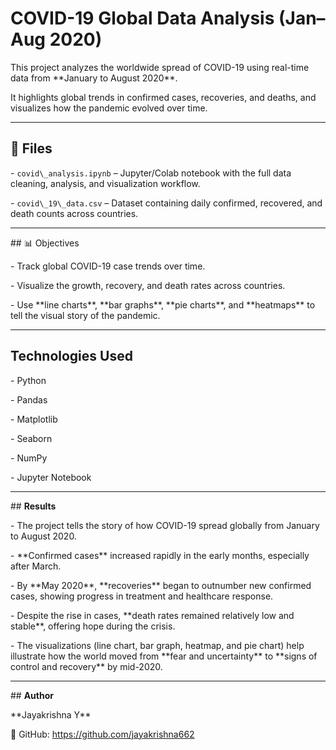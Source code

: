# COVID-19 Global Data Analysis (Jan–Aug 2020)



This project analyzes the worldwide spread of COVID-19 using real-time data from \*\*January to August 2020\*\*.  

It highlights global trends in confirmed cases, recoveries, and deaths, and visualizes how the pandemic evolved over time.



---



## 📂 Files



\- `covid\_analysis.ipynb` – Jupyter/Colab notebook with the full data cleaning, analysis, and visualization workflow.

\- `covid\_19\_data.csv` – Dataset containing daily confirmed, recovered, and death counts across countries.




---



\## 📊 Objectives



\- Track global COVID-19 case trends over time.

\- Visualize the growth, recovery, and death rates across countries.

\- Use \*\*line charts\*\*, \*\*bar graphs\*\*, \*\*pie charts\*\*, and \*\*heatmaps\*\* to tell the visual story of the pandemic.



---



## Technologies Used



\- Python  

\- Pandas  

\- Matplotlib  

\- Seaborn  

\- NumPy  

\- Jupyter Notebook



---



\## **Results**



\- The project tells the story of how COVID-19 spread globally from January to August 2020.

\- \*\*Confirmed cases\*\* increased rapidly in the early months, especially after March.

\- By \*\*May 2020\*\*, \*\*recoveries\*\* began to outnumber new confirmed cases, showing progress in treatment and healthcare response.

\- Despite the rise in cases, \*\*death rates remained relatively low and stable\*\*, offering hope during the crisis.

\- The visualizations (line chart, bar graph, heatmap, and pie chart) help illustrate how the world moved from \*\*fear and uncertainty\*\* to \*\*signs of control and recovery\*\* by mid-2020.



---



\## **Author**



\*\*Jayakrishna Y\*\*  

🔗 GitHub: https://github.com/jayakrishna662




